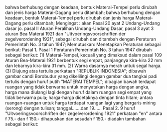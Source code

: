  bahwa berhubung dengan keadaan, bentuk Materai-Tempel perlu dirubah dan jenis harga Materai-Dagang perlu ditambah; bahwa berhubung dengan keadaan, bentuk Materai-Tempel perlu dirubah dan jenis harga Materai-Dagang perlu ditambah;
Mengingat :
 akan Pasal 20 ayat 2 Undang-Undang dasar jo. pasal II Aturan Peralihan Undang-Undang Dasar, pasal 3 ayat 3 aturan Bea Materai 1921 dan "Uitvoeringsvoorschriften der zegelverordening 1921", sebagai dirubah dan ditambah dengan Peraturan Pemerintah No. 3 tahun 1947; Memutuskan: Menetapkan Peraturan sebagai berikut: Pasal 1. Pasal 1 Peraturan Pemerintah No. 3 tahun 1947 dirubah sebagai berikut:
(1) Materai-Tempel, kecuali yang dimaksud dalam pasal 109 Aturan Bea-Materai 1921 berbentuk segi empat, panjangnya kira-kira 22 mm dan lebarnya kira-kira 31 mm. (2) Warna dasarnya merah untuk segal harga. (3) Diujung atas tertulis perkataan "REPUBLIK INDONESIA"; dibawah gambar candi Borobudur yang dikelilingi dengan gambar dua tangkai padi tertulis dengan huruf putih "MATERAI TEMPEL"; dibagian bawah terdapat ruangan yang tidak berwarna untuk menyatakan harga dengan angka, harga mana diulangi lagi dengan huruf dalam ruangan segi empat yang tidak berwarna pula; harga-harga dicetaknya dengan tinta hitam; antara ruangan-ruangan untuk harga terdapat ruangan lagi yang bergaris miring (serong) dengan tulisan; tanggal.......dan 19...... Pasal 2. 9 huruf "Uitvoeringsvoorschriften der zegelverordening 1921" perkataan "en" antara f 75.- dan f 150.- dihapuskan dan sesudah f 150.- diadakn tambahan sebagai berikut: